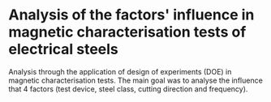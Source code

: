 # Analysis of the factors' influence in magnetic characterisation tests of electrical steels

Analysis through the application of design of experiments (DOE) in magnetic characterisation tests. The main goal was to analyse the influence that 4 factors (test device, steel class, cutting direction and frequency).
